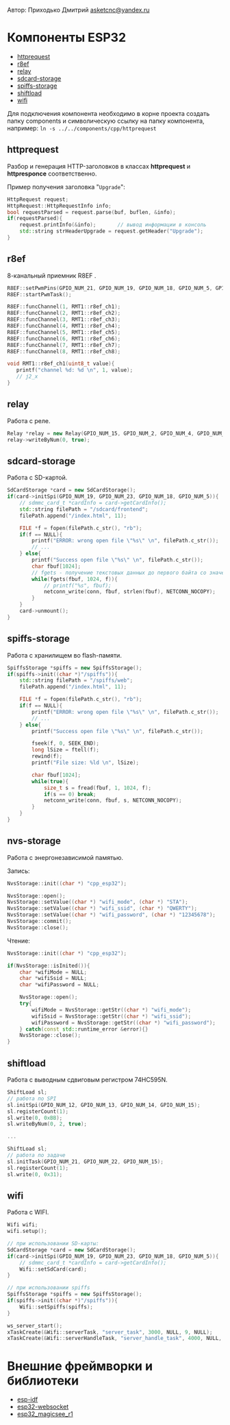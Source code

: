 Автор: Приходько Дмитрий
[asketcnc@yandex.ru](mailto:asketcnc@yandex.ru)

# Компоненты ESP32
* [httprequest](#httprequest)
* [r8ef](#r8ef)
* [relay](#relay)
* [sdcard-storage](#sdcard-storage)
* [spiffs-storage](#spiffs-storage)
* [shiftload](#shiftload)
* [wifi](#wifi)

Для подключения компонента необходимо в корне проекта создать папку components и символическую ссылку на папку компонента, например:
`ln -s ../../components/cpp/httprequest`

## httprequest
Разбор и генерация HTTP-заголовков в классах **httprequest** и **httpresponce** соответственно.

Пример получения заголовка "`Upgrade`":

```cpp
HttpRequest request;
HttpRequest::HttpRequestInfo info;
bool requestParsed = request.parse(buf, buflen, &info);
if(requestParsed){
    request.printInfo(&info);       // вывод информации в консоль
    std::string strHeaderUpgrade = request.getHeader("Upgrade");
}
```

## r8ef
8-канальный приемник R8EF .

```cpp
R8EF::setPwmPins(GPIO_NUM_21, GPIO_NUM_19, GPIO_NUM_18, GPIO_NUM_5, GPIO_NUM_17, GPIO_NUM_16, GPIO_NUM_4, GPIO_NUM_2);
R8EF::startPwmTask();

R8EF::funcChannel(1, RMT1::r8ef_ch1);
R8EF::funcChannel(2, RMT1::r8ef_ch2);
R8EF::funcChannel(3, RMT1::r8ef_ch3);
R8EF::funcChannel(4, RMT1::r8ef_ch4);
R8EF::funcChannel(5, RMT1::r8ef_ch5);
R8EF::funcChannel(6, RMT1::r8ef_ch6);
R8EF::funcChannel(7, RMT1::r8ef_ch7);
R8EF::funcChannel(8, RMT1::r8ef_ch8);
```

```cpp
void RMT1::r8ef_ch1(uint8_t value){
   printf("channel %d: %d \n", 1, value);
   // j2_x
}
```

## relay
Работа с реле.

```cpp
Relay *relay = new Relay(GPIO_NUM_15, GPIO_NUM_2, GPIO_NUM_4, GPIO_NUM_18, GPIO_NUM_19, GPIO_NUM_21, GPIO_NUM_22, GPIO_NUM_23);
relay->writeByNum(0, true);
```

## sdcard-storage
Работа с SD-картой.

```cpp
SdCardStorage *card = new SdCardStorage();
if(card->initSpi(GPIO_NUM_19, GPIO_NUM_23, GPIO_NUM_18, GPIO_NUM_5)){
    // sdmmc_card_t *cardInfo = card->getCardInfo();
    std::string filePath = "/sdcard/frontend";
    filePath.append("/index.html", 11);

    FILE *f = fopen(filePath.c_str(), "rb");
    if(f == NULL){
        printf("ERROR: wrong open file \"%s\" \n", filePath.c_str());
        // ...
    } else{
        printf("Success open file \"%s\" \n", filePath.c_str());
        char fbuf[1024];
        // fgets - получение текстовых данных до первого байта со значением 0x00
        while(fgets(fbuf, 1024, f)){
            // printf("%s", fbuf);
            netconn_write(conn, fbuf, strlen(fbuf), NETCONN_NOCOPY);
        }
    }
    card->unmount();
}
```

## spiffs-storage
Работа с хранилищем во flash-памяти.

```cpp
SpiffsStorage *spiffs = new SpiffsStorage();
if(spiffs->init((char *)"/spiffs")){
    std::string filePath = "/spiffs/web";
    filePath.append("/index.html", 11);

    FILE *f = fopen(filePath.c_str(), "rb");
    if(f == NULL){
        printf("ERROR: wrong open file \"%s\" \n", filePath.c_str());
        // ...
    } else{
        printf("Success open file \"%s\" \n", filePath.c_str());

        fseek(f, 0, SEEK_END);
        long lSize = ftell(f);
        rewind(f);
        printf("File size: %ld \n", lSize);

        char fbuf[1024];
        while(true){
            size_t s = fread(fbuf, 1, 1024, f);
            if(s == 0) break;
            netconn_write(conn, fbuf, s, NETCONN_NOCOPY);
        }
    }
}
```

## nvs-storage
Работа с энергонезависимой памятью.

Запись:
```cpp
NvsStorage::init((char *) "cpp_esp32");

NvsStorage::open();
NvsStorage::setValue((char *) "wifi_mode", (char *) "STA");
NvsStorage::setValue((char *) "wifi_ssid", (char *) "QWERTY");
NvsStorage::setValue((char *) "wifi_password", (char *) "12345678");
NvsStorage::commit();
NvsStorage::close();
```

Чтение:
```cpp
NvsStorage::init((char *) "cpp_esp32");

if(NvsStorage::isInited()){
    char *wifiMode = NULL;
    char *wifiSsid = NULL;
    char *wifiPassword = NULL;

    NvsStorage::open();
    try{
        wifiMode = NvsStorage::getStr((char *) "wifi_mode");
        wifiSsid = NvsStorage::getStr((char *) "wifi_ssid");
        wifiPassword = NvsStorage::getStr((char *) "wifi_password");
    } catch(const std::runtime_error &error){}
    NvsStorage::close();
}
```

## shiftload
Работа с выводным сдвиговым регистром 74HC595N.

```cpp
ShiftLoad sl;
// работа по SPI
sl.initSpi(GPIO_NUM_12, GPIO_NUM_13, GPIO_NUM_14, GPIO_NUM_15);
sl.registerCount(1);
sl.write(0, 0xBB);
sl.writeByNum(0, 2, true);

...

ShiftLoad sl;
// работа по задаче
sl.initTask(GPIO_NUM_21, GPIO_NUM_22, GPIO_NUM_15);
sl.registerCount(1);
sl.write(0, 0x31);
```

## wifi
Работа с WIFI.

```cpp
Wifi wifi;
wifi.setup();

// при использовании SD-карты:
SdCardStorage *card = new SdCardStorage();
if(card->initSpi(GPIO_NUM_19, GPIO_NUM_23, GPIO_NUM_18, GPIO_NUM_5)){
    // sdmmc_card_t *cardInfo = card->getCardInfo();
    Wifi::setSdCard(card);
}

// при использовании spiffs
SpiffsStorage *spiffs = new SpiffsStorage();
if(spiffs->init((char *)"/spiffs")){
    Wifi::setSpiffs(spiffs);
}

ws_server_start();
xTaskCreate(&Wifi::serverTask, "server_task", 3000, NULL, 9, NULL);
xTaskCreate(&Wifi::serverHandleTask, "server_handle_task", 4000, NULL, 6, NULL);
```

# Внешние фреймворки и библиотеки
* [esp-idf](https://github.com/espressif/esp-idf)
* [esp32-websocket](https://github.com/Molorius/esp32-websocket)
* [esp32_magicsee_r1](https://github.com/LuxInTenebr1s/esp32_magicsee_r1)

